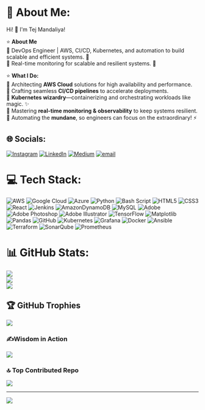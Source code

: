 # 💫 About Me:
Hi! 👋 I'm Tej Mandaliya!  

⭐ **About Me**  
🔹 DevOps Engineer | AWS, CI/CD, Kubernetes, and automation to build scalable and efficient systems. 🚀  
🔹 Real-time monitoring for scalable and resilient systems. 🚀  

⭐ **What I Do:**  
🔹 Architecting **AWS Cloud** solutions for high availability and performance.  
🔹 Crafting seamless **CI/CD pipelines** to accelerate deployments.  
🔹 **Kubernetes wizardry**—containerizing and orchestrating workloads like magic. ✨  
🔹 Mastering **real-time monitoring & observability** to keep systems resilient.  
🔹 Automating the **mundane**, so engineers can focus on the extraordinary! ⚡


## 🌐 Socials:
[![Instagram](https://img.shields.io/badge/Instagram-%23E4405F.svg?logo=Instagram&logoColor=white)](https://instagram.com/tej_mandaliya_17) [![LinkedIn](https://img.shields.io/badge/LinkedIn-%230077B5.svg?logo=linkedin&logoColor=white)](https://linkedin.com/in/www.linkedin.com/in/tej-mandaliya-devops) [![Medium](https://img.shields.io/badge/Medium-12100E?logo=medium&logoColor=white)](https://medium.com/@Tejmandaliya) [![email](https://img.shields.io/badge/Email-D14836?logo=gmail&logoColor=white)](mailto:tejmandaliya@gmail.com) 

# 💻 Tech Stack:
![AWS](https://img.shields.io/badge/AWS-%23FF9900.svg?style=plastic&logo=amazon-aws&logoColor=white) ![Google Cloud](https://img.shields.io/badge/GoogleCloud-%234285F4.svg?style=plastic&logo=google-cloud&logoColor=white) ![Azure](https://img.shields.io/badge/azure-%230072C6.svg?style=plastic&logo=microsoftazure&logoColor=white) ![Python](https://img.shields.io/badge/python-3670A0?style=plastic&logo=python&logoColor=ffdd54) ![Bash Script](https://img.shields.io/badge/bash_script-%23121011.svg?style=plastic&logo=gnu-bash&logoColor=white) ![HTML5](https://img.shields.io/badge/html5-%23E34F26.svg?style=plastic&logo=html5&logoColor=white) ![CSS3](https://img.shields.io/badge/css3-%231572B6.svg?style=plastic&logo=css3&logoColor=white) ![React](https://img.shields.io/badge/react-%2320232a.svg?style=plastic&logo=react&logoColor=%2361DAFB) ![Jenkins](https://img.shields.io/badge/jenkins-%232C5263.svg?style=plastic&logo=jenkins&logoColor=white) ![AmazonDynamoDB](https://img.shields.io/badge/Amazon%20DynamoDB-4053D6?style=plastic&logo=Amazon%20DynamoDB&logoColor=white) ![MySQL](https://img.shields.io/badge/mysql-4479A1.svg?style=plastic&logo=mysql&logoColor=white) ![Adobe](https://img.shields.io/badge/adobe-%23FF0000.svg?style=plastic&logo=adobe&logoColor=white) ![Adobe Photoshop](https://img.shields.io/badge/adobe%20photoshop-%2331A8FF.svg?style=plastic&logo=adobe%20photoshop&logoColor=white) ![Adobe Illustrator](https://img.shields.io/badge/adobe%20illustrator-%23FF9A00.svg?style=plastic&logo=adobe%20illustrator&logoColor=white) ![TensorFlow](https://img.shields.io/badge/TensorFlow-%23FF6F00.svg?style=plastic&logo=TensorFlow&logoColor=white) ![Matplotlib](https://img.shields.io/badge/Matplotlib-%23ffffff.svg?style=plastic&logo=Matplotlib&logoColor=black) ![Pandas](https://img.shields.io/badge/pandas-%23150458.svg?style=plastic&logo=pandas&logoColor=white) ![GitHub](https://img.shields.io/badge/github-%23121011.svg?style=plastic&logo=github&logoColor=white) ![Kubernetes](https://img.shields.io/badge/kubernetes-%23326ce5.svg?style=plastic&logo=kubernetes&logoColor=white) ![Grafana](https://img.shields.io/badge/grafana-%23F46800.svg?style=plastic&logo=grafana&logoColor=white) ![Docker](https://img.shields.io/badge/docker-%230db7ed.svg?style=plastic&logo=docker&logoColor=white) ![Ansible](https://img.shields.io/badge/ansible-%231A1918.svg?style=plastic&logo=ansible&logoColor=white) ![Terraform](https://img.shields.io/badge/terraform-%235835CC.svg?style=plastic&logo=terraform&logoColor=white) ![SonarQube](https://img.shields.io/badge/SonarQube-black?style=plastic&logo=sonarqube&logoColor=4E9BCD) ![Prometheus](https://img.shields.io/badge/Prometheus-E6522C?style=plastic&logo=Prometheus&logoColor=white)
# 📊 GitHub Stats:
![](https://github-readme-stats.vercel.app/api?username=T-EJ&theme=transparent&hide_border=false&include_all_commits=false&count_private=false)<br/>
![](https://nirzak-streak-stats.vercel.app/?user=T-EJ&theme=transparent&hide_border=false)<br/>
![](https://github-readme-stats.vercel.app/api/top-langs/?username=T-EJ&theme=transparent&hide_border=false&include_all_commits=false&count_private=false&layout=compact)

## 🏆 GitHub Trophies
![](https://github-profile-trophy.vercel.app/?username=T-EJ&theme=radical&no-frame=false&no-bg=true&margin-w=4)

### ✍️Wisdom in Action
![](https://quotes-github-readme.vercel.app/api?type=horizontal&theme=dark)

### 🔝 Top Contributed Repo
![](https://github-contributor-stats.vercel.app/api?username=T-EJ&limit=5&theme=dark&combine_all_yearly_contributions=true)

---
[![](https://visitcount.itsvg.in/api?id=T-EJ&icon=0&color=0)](https://visitcount.itsvg.in)

<!-- Proudly created with GPRM ( https://gprm.itsvg.in ) -->
